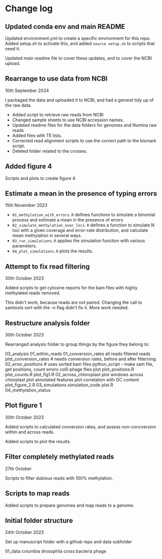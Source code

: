 # Change log

## Updated conda env and main README

Updated environment.yml to create a specific environment for this repo.
Added setup.sh to activate this, and added `source setup.sh` to scripts that 
need it.

Updated main readme file to cover these updates, and to cover the NCBI upload.

## Rearrange to use data from NCBI

10th September 2024

I packaged the data and uploaded it to NCBI, and had a general tidy up of the raw data.

- Added script to retrieve raw reads from NCBI
- Changed sample sheets to use NCBI accession names.
- Updated readme files for the data folders for genomes and Illumina raw reads
- Added files with TE lists.
- Corrected read alignment scripts to use the correct path to the bismark script.
- Deleted folder related to the crosses.

## Added figure 4

Scripts and plots to create figure 4.

## Estimate a mean in the presence of typing errors

15th November 2023

- `01_methylation_with_errors.R` defines functions to simulate a binomial
  process and estimate a mean in the presence of errors
- `02_simulate_methylation_over_loci.R` defines a function to simulate N loci
  with a given coverage and error-rate distribution, and calculate mean
  methylation in several ways.
- `03_run_simulations.R` applies the simulation function with various parameters.
- `04_plot_simulations.R` plots the results.


## Attempt to fix read filtering

30th October 2023

Added scripts to get cytosine reports for the bam files with highly methylated 
reads removed.

This didn't work, because reads are not paired. Changing the call to samtools
sort with the -n flag didn't fix it. More work needed.

## Restructure analysis folder
30th October 2023

Rearranged analysis folder to group things by the figure they belong to:

03_analysis
    01_within_reads
        01_conversion_rates
            all reads
            filtered reads
            plot_conversion_rates # needs conversion rates, before and after filterning
        02_error_positions # uses sorted bam files
            python_script - make sam file, get positions, count errors
            col0
            phage
            flies
            plot
            plot_positions.R
            plot_counts.R
        plot_fig1.R
    02_across_chloroplast
        plot windows across chlorplast
        plot annotated features
        plot correlation with GC content
        plot_figure_2.R
    03_simulations
        simulation_code
        plot.R
    04_methylation_status

## Plot figure 1

30th October 2023

Added scripts to calculated conversion rates, and assess non-concversion within
and across reads.

Added scripts to plot the results.

## Filter completely methylated reads

27th October

Scripts to filter dubious reads with 100% methylation.

## Scripts to map reads

Added scripts to prepare genomes and map reads to a genome.

## Initial folder structure

24th October 2023

Set up manuscript folder with a github repo and data subfolder

01_data
    columbia
    drosophila
    cross
    bacteria
    phage
